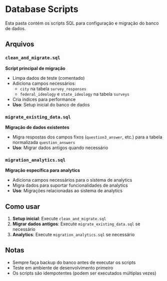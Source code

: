# Database Scripts

Esta pasta contém os scripts SQL para configuração e migração do banco de dados.

## Arquivos

### `clean_and_migrate.sql`
**Script principal de migração**
- Limpa dados de teste (comentado)
- Adiciona campos necessários:
  - `city` na tabela `survey_responses`
  - `federal_ideology` e `state_ideology` na tabela `surveys`
- Cria índices para performance
- **Uso**: Setup inicial do banco de dados

### `migrate_existing_data.sql`
**Migração de dados existentes**
- Migra respostas dos campos fixos (`question3_answer`, etc.) para a tabela normalizada `question_answers`
- **Uso**: Migrar dados antigos quando necessário

### `migration_analytics.sql`
**Migração específica para analytics**
- Adiciona campos necessários para o sistema de analytics
- Migra dados para suportar funcionalidades de analytics
- **Uso**: Migrações relacionadas ao sistema de analytics

## Como usar

1. **Setup inicial**: Execute `clean_and_migrate.sql`
2. **Migrar dados antigos**: Execute `migrate_existing_data.sql` se necessário
3. **Analytics**: Execute `migration_analytics.sql` se necessário

## Notas

- Sempre faça backup do banco antes de executar os scripts
- Teste em ambiente de desenvolvimento primeiro
- Os scripts são idempotentes (podem ser executados múltiplas vezes)
